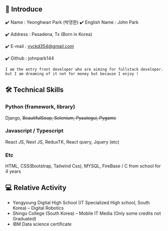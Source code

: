 ## 👋 Introduce 
✔️ Name : Yeonghwan Park (박영환) ✔️ English Name : John Park

✔️ Address : Pasadena, Tx (Born in Korea)

✔️ E-mail : vyckd354@gmail.com

✔️ Github : johnpark144

``` 
I am the entry front developer who are aiming for fullstack developer.
but I am dreaming of it not for money but because I enjoy !

```
## 🛠 Technical Skills
### Python (framework, library)
Django, <strike>BeautifulSoup, Selenium, Pyautogui, Pygame </strike>

### Javascript / Typescript
React JS, Next JS, ReduxTK, React query, Jquery (etc)

### Etc
HTML, CSS(Bootstrap, Tailwind Css), MYSQL, FireBase
/ C from school for 4 years

## 💻 Relative Activity
* Yangyoung Digital High School  (IT Specialized High school, South Korea) – Digital Robotics
* Shingu College (South Korea) – Mobile IT Media (Only some credits not Graduated)
* IBM Data science certificate
